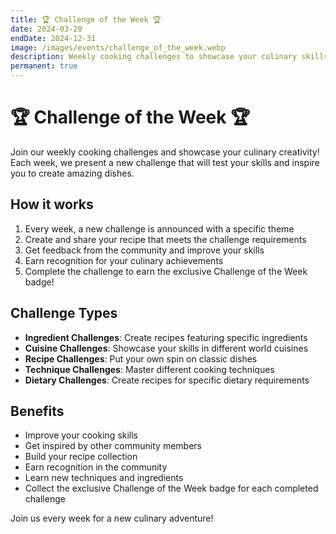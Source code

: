 ```yaml
---
title: 🏆 Challenge of the Week 🏆
date: 2024-03-20
endDate: 2024-12-31
image: /images/events/challenge_of_the_week.webp
description: Weekly cooking challenges to showcase your culinary skills
permanent: true
---
```


# 🏆 Challenge of the Week 🏆

Join our weekly cooking challenges and showcase your culinary creativity! Each week, we present a new challenge that will test your skills and inspire you to create amazing dishes.

## How it works

1. Every week, a new challenge is announced with a specific theme
2. Create and share your recipe that meets the challenge requirements
3. Get feedback from the community and improve your skills
4. Earn recognition for your culinary achievements
5. Complete the challenge to earn the exclusive Challenge of the Week badge!

## Challenge Types

- **Ingredient Challenges**: Create recipes featuring specific ingredients
- **Cuisine Challenges**: Showcase your skills in different world cuisines
- **Recipe Challenges**: Put your own spin on classic dishes
- **Technique Challenges**: Master different cooking techniques
- **Dietary Challenges**: Create recipes for specific dietary requirements

## Benefits

- Improve your cooking skills
- Get inspired by other community members
- Build your recipe collection
- Earn recognition in the community
- Learn new techniques and ingredients
- Collect the exclusive Challenge of the Week badge for each completed challenge

Join us every week for a new culinary adventure!
